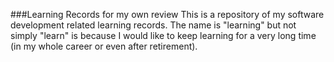 ###Learning Records for my own review
This is a repository of my software development related learning records. The name is "learning" but not simply "learn" is because I would like to keep learning for a very long time (in my whole career or even after retirement).